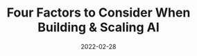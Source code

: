 ---
title: Four Factors to Consider When Building & Scaling AI
# cover:
date: 2022-02-28
link: https://www.turintech.ai/four-factors-to-consider-when-building-and-scaling-ai/
slug: four-factors-to-consider-when-building-and-scaling-ai
description: 'Article on key factors to keep in mind when building and scaling AI'
draft: false
hide: false
tags: ['link', 'blog']
---